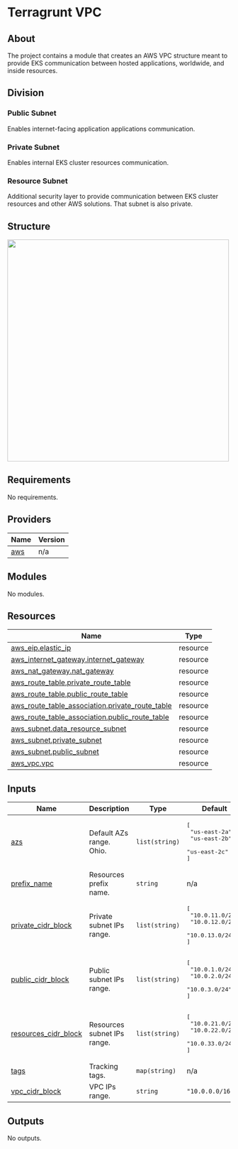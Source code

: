 # Terragrunt VPC

## About
The project contains a module that creates an AWS VPC structure meant to provide EKS communication between hosted applications, worldwide, and inside resources.

## Division

### Public Subnet

Enables internet-facing application applications communication.

### Private Subnet

Enables internal EKS cluster resources communication.

### Resource Subnet

Additional security layer to provide communication between EKS cluster resources and other AWS solutions. That subnet is also private.


## Structure
<img src="https://github.com/user-attachments/assets/f73ac156-8440-4907-97ad-b54c228ce33a" width="500" height="500"/>


## Requirements

No requirements.

## Providers

| Name | Version |
|------|---------|
| <a name="provider_aws"></a> [aws](#provider\_aws) | n/a |

## Modules

No modules.

## Resources

| Name | Type |
|------|------|
| [aws_eip.elastic_ip](https://registry.terraform.io/providers/hashicorp/aws/latest/docs/resources/eip) | resource |
| [aws_internet_gateway.internet_gateway](https://registry.terraform.io/providers/hashicorp/aws/latest/docs/resources/internet_gateway) | resource |
| [aws_nat_gateway.nat_gateway](https://registry.terraform.io/providers/hashicorp/aws/latest/docs/resources/nat_gateway) | resource |
| [aws_route_table.private_route_table](https://registry.terraform.io/providers/hashicorp/aws/latest/docs/resources/route_table) | resource |
| [aws_route_table.public_route_table](https://registry.terraform.io/providers/hashicorp/aws/latest/docs/resources/route_table) | resource |
| [aws_route_table_association.private_route_table](https://registry.terraform.io/providers/hashicorp/aws/latest/docs/resources/route_table_association) | resource |
| [aws_route_table_association.public_route_table](https://registry.terraform.io/providers/hashicorp/aws/latest/docs/resources/route_table_association) | resource |
| [aws_subnet.data_resource_subnet](https://registry.terraform.io/providers/hashicorp/aws/latest/docs/resources/subnet) | resource |
| [aws_subnet.private_subnet](https://registry.terraform.io/providers/hashicorp/aws/latest/docs/resources/subnet) | resource |
| [aws_subnet.public_subnet](https://registry.terraform.io/providers/hashicorp/aws/latest/docs/resources/subnet) | resource |
| [aws_vpc.vpc](https://registry.terraform.io/providers/hashicorp/aws/latest/docs/resources/vpc) | resource |

## Inputs

| Name | Description | Type | Default | Required |
|------|-------------|------|---------|:--------:|
| <a name="input_azs"></a> [azs](#input\_azs) | Default AZs range. Ohio. | `list(string)` | <pre>[<br>  "us-east-2a",<br>  "us-east-2b",<br>  "us-east-2c"<br>]</pre> | no |
| <a name="input_prefix_name"></a> [prefix\_name](#input\_prefix\_name) | Resources prefix name. | `string` | n/a | yes |
| <a name="input_private_cidr_block"></a> [private\_cidr\_block](#input\_private\_cidr\_block) | Private subnet IPs range. | `list(string)` | <pre>[<br>  "10.0.11.0/24",<br>  "10.0.12.0/24",<br>  "10.0.13.0/24"<br>]</pre> | no |
| <a name="input_public_cidr_block"></a> [public\_cidr\_block](#input\_public\_cidr\_block) | Public subnet IPs range. | `list(string)` | <pre>[<br>  "10.0.1.0/24",<br>  "10.0.2.0/24",<br>  "10.0.3.0/24"<br>]</pre> | no |
| <a name="input_resources_cidr_block"></a> [resources\_cidr\_block](#input\_resources\_cidr\_block) | Resources subnet IPs range. | `list(string)` | <pre>[<br>  "10.0.21.0/24",<br>  "10.0.22.0/24",<br>  "10.0.33.0/24"<br>]</pre> | no |
| <a name="input_tags"></a> [tags](#input\_tags) | Tracking tags. | `map(string)` | n/a | yes |
| <a name="input_vpc_cidr_block"></a> [vpc\_cidr\_block](#input\_vpc\_cidr\_block) | VPC IPs range. | `string` | `"10.0.0.0/16"` | no |

## Outputs

No outputs.